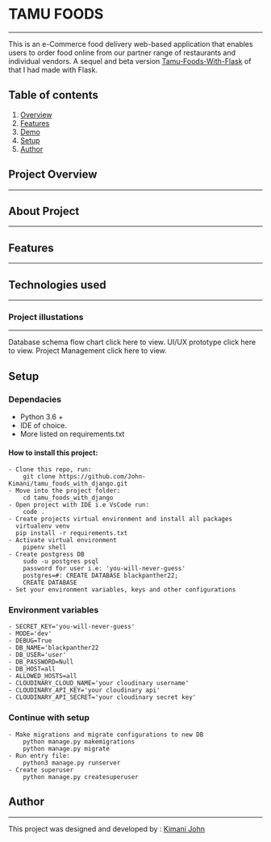 # TAMU FOODS
---
This is an e-Commerce food delivery web-based application that enables users to order food online from our partner range of restaurants and individual vendors.
A sequel and beta version [Tamu-Foods-With-Flask](https://github.com/John-Kimani/Tamu-Foods-BackEnd.git) of that I had made with Flask.

## Table of contents
1. [Overview](#project-overview)
2. [Features](#features)
3. [Demo](demo)
4. [Setup](#setup)
5. [Author](#author)

## Project Overview
---

## About Project
---
## Features
---
## Technologies used
---
### Project illustations
---
Database schema flow chart click here to view.
UI/UX prototype click here to view.
Project Management click here to view.

## Setup
### Dependacies
- Python 3.6 +
- IDE of choice.
- More listed on requirements.txt
#### How to install this project:
    - Clone this repo, run:
        git clone https://github.com/John-Kimani/tamu_foods_with_django.git
    - Move into the project folder:
        cd tamu_foods_with_django
    - Open project with IDE i.e VsCode run:
        code .
    - Create projects virtual environment and install all packages
      virtualenv venv
      pip install -r requirements.txt
    - Activate virtual environment
        pipenv shell
    - Create postgress DB
        sudo -u postgres psql
        password for user i.e: 'you-will-never-guess'
        postgres=#: CREATE DATABASE blackpanther22;
        CREATE DATABASE
    - Set your environment variables, keys and other configurations


### Environment variables
    - SECRET_KEY='you-will-never-guess'
    - MODE='dev'
    - DEBUG=True
    - DB_NAME='blackpanther22
    - DB_USER='user'
    - DB_PASSWORD=Null
    - DB_HOST=all
    - ALLOWED_HOSTS=all
    - CLOUDINARY_CLOUD_NAME='your cloudinary username'
    - CLOUDINARY_API_KEY='your cloudinary api'
    - CLOUDINARY_API_SECRET='your cloudinary secret key'

### Continue with setup
    - Make migrations and migrate configurations to new DB
        python manage.py makemigrations
        python manage.py migrate
    - Run entry file:
        python3 manage.py runserver
    - Create superuser
        python manage.py createsuperuser


## Author
---
This project was designed and developed by : [Kimani John](https://kimanijohn.netlify.app/)